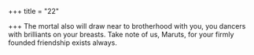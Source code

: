 +++
title = "22"

+++
The mortal also will draw near to brotherhood with you, you dancers  with brilliants on your breasts.
Take note of us, Maruts, for your firmly founded friendship exists  always.